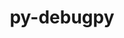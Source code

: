 ---
title: "py-debugpy"
layout: cache
categories: [package, develop]
meta: {"versions": ["1.6.6", "1.6.7"], "compilers": ["gcc@=11.1.0"], "oss": ["ubuntu20.04"], "platforms": ["linux"], "targets": ["ppc64le", "x86_64_v3"], "stacks": ["data-vis-sdk", "e4s", "e4s-power", "root"], "num_specs": 60, "num_specs_by_stack": {"e4s-power": 26, "root": 60, "e4s": 22, "data-vis-sdk": 12}}
spec_details: [{"hash": "pe6ptvs5yjfq5c4kzo5rkaeiehlgtrzs", "compiler": "gcc@=11.1.0", "versions": ["1.6.6"], "os": "ubuntu20.04", "platform": "linux", "target": "ppc64le", "variants": ["build_system=python_pip"], "stacks": ["e4s-power", "root"], "size": "-", "tarball": "https://binaries.spack.io/develop/build_cache/linux-ubuntu20.04-ppc64le/gcc-11.1.0/py-debugpy-1.6.6/linux-ubuntu20.04-ppc64le-gcc-11.1.0-py-debugpy-1.6.6-pe6ptvs5yjfq5c4kzo5rkaeiehlgtrzs.spack"}, {"hash": "2crcxldzg2x2behg7pjfwtb674vtxviy", "compiler": "gcc@=11.1.0", "versions": ["1.6.7"], "os": "ubuntu20.04", "platform": "linux", "target": "ppc64le", "variants": ["build_system=python_pip"], "stacks": ["e4s-power", "root"], "size": "-", "tarball": "https://binaries.spack.io/develop/build_cache/linux-ubuntu20.04-ppc64le/gcc-11.1.0/py-debugpy-1.6.7/linux-ubuntu20.04-ppc64le-gcc-11.1.0-py-debugpy-1.6.7-2crcxldzg2x2behg7pjfwtb674vtxviy.spack"}, {"hash": "n7bohfl4eg53xjgwmw7flhubjcxa5zs7", "compiler": "gcc@=11.1.0", "versions": ["1.6.7"], "os": "ubuntu20.04", "platform": "linux", "target": "ppc64le", "variants": ["build_system=python_pip"], "stacks": ["e4s-power", "root"], "size": "-", "tarball": "https://binaries.spack.io/develop/build_cache/linux-ubuntu20.04-ppc64le/gcc-11.1.0/py-debugpy-1.6.7/linux-ubuntu20.04-ppc64le-gcc-11.1.0-py-debugpy-1.6.7-n7bohfl4eg53xjgwmw7flhubjcxa5zs7.spack"}, {"hash": "2svhf6jy6abchndgcglogedrx6moohrk", "compiler": "gcc@=11.1.0", "versions": ["1.6.7"], "os": "ubuntu20.04", "platform": "linux", "target": "ppc64le", "variants": ["build_system=python_pip"], "stacks": ["e4s-power", "root"], "size": "-", "tarball": "https://binaries.spack.io/develop/build_cache/linux-ubuntu20.04-ppc64le/gcc-11.1.0/py-debugpy-1.6.7/linux-ubuntu20.04-ppc64le-gcc-11.1.0-py-debugpy-1.6.7-2svhf6jy6abchndgcglogedrx6moohrk.spack"}, {"hash": "z2wpfelng23ykkzkk4pytkwuifogng4t", "compiler": "gcc@=11.1.0", "versions": ["1.6.7"], "os": "ubuntu20.04", "platform": "linux", "target": "ppc64le", "variants": ["build_system=python_pip"], "stacks": ["e4s-power", "root"], "size": "-", "tarball": "https://binaries.spack.io/develop/build_cache/linux-ubuntu20.04-ppc64le/gcc-11.1.0/py-debugpy-1.6.7/linux-ubuntu20.04-ppc64le-gcc-11.1.0-py-debugpy-1.6.7-z2wpfelng23ykkzkk4pytkwuifogng4t.spack"}, {"hash": "erdqmgtcml3ymr7kkpqs2axikzhacms2", "compiler": "gcc@=11.1.0", "versions": ["1.6.6"], "os": "ubuntu20.04", "platform": "linux", "target": "ppc64le", "variants": ["build_system=python_pip"], "stacks": ["e4s-power", "root"], "size": "-", "tarball": "https://binaries.spack.io/develop/build_cache/linux-ubuntu20.04-ppc64le/gcc-11.1.0/py-debugpy-1.6.6/linux-ubuntu20.04-ppc64le-gcc-11.1.0-py-debugpy-1.6.6-erdqmgtcml3ymr7kkpqs2axikzhacms2.spack"}, {"hash": "sl3uxcealwbkmzr7dchya4mgqxvpiafc", "compiler": "gcc@=11.1.0", "versions": ["1.6.7"], "os": "ubuntu20.04", "platform": "linux", "target": "ppc64le", "variants": ["build_system=python_pip"], "stacks": ["e4s-power", "root"], "size": "-", "tarball": "https://binaries.spack.io/develop/build_cache/linux-ubuntu20.04-ppc64le/gcc-11.1.0/py-debugpy-1.6.7/linux-ubuntu20.04-ppc64le-gcc-11.1.0-py-debugpy-1.6.7-sl3uxcealwbkmzr7dchya4mgqxvpiafc.spack"}, {"hash": "mkkwt3mw5mxv3vxyctcn6hetse63bjsz", "compiler": "gcc@=11.1.0", "versions": ["1.6.7"], "os": "ubuntu20.04", "platform": "linux", "target": "ppc64le", "variants": ["build_system=python_pip"], "stacks": ["e4s-power", "root"], "size": "-", "tarball": "https://binaries.spack.io/develop/build_cache/linux-ubuntu20.04-ppc64le/gcc-11.1.0/py-debugpy-1.6.7/linux-ubuntu20.04-ppc64le-gcc-11.1.0-py-debugpy-1.6.7-mkkwt3mw5mxv3vxyctcn6hetse63bjsz.spack"}, {"hash": "t24tr4uiadymnwlum3mluenjyszkwqvv", "compiler": "gcc@=11.1.0", "versions": ["1.6.7"], "os": "ubuntu20.04", "platform": "linux", "target": "ppc64le", "variants": ["build_system=python_pip"], "stacks": ["e4s-power", "root"], "size": "-", "tarball": "https://binaries.spack.io/develop/build_cache/linux-ubuntu20.04-ppc64le/gcc-11.1.0/py-debugpy-1.6.7/linux-ubuntu20.04-ppc64le-gcc-11.1.0-py-debugpy-1.6.7-t24tr4uiadymnwlum3mluenjyszkwqvv.spack"}, {"hash": "77jtxebdb2z4c4kw7ida5hnqqjs4cyqc", "compiler": "gcc@=11.1.0", "versions": ["1.6.7"], "os": "ubuntu20.04", "platform": "linux", "target": "ppc64le", "variants": ["build_system=python_pip"], "stacks": ["e4s-power", "root"], "size": "-", "tarball": "https://binaries.spack.io/develop/build_cache/linux-ubuntu20.04-ppc64le/gcc-11.1.0/py-debugpy-1.6.7/linux-ubuntu20.04-ppc64le-gcc-11.1.0-py-debugpy-1.6.7-77jtxebdb2z4c4kw7ida5hnqqjs4cyqc.spack"}, {"hash": "gepki6tcsy7rk37ntfzdqyz773qcf2he", "compiler": "gcc@=11.1.0", "versions": ["1.6.6"], "os": "ubuntu20.04", "platform": "linux", "target": "ppc64le", "variants": ["build_system=python_pip"], "stacks": ["e4s-power", "root"], "size": "-", "tarball": "https://binaries.spack.io/develop/build_cache/linux-ubuntu20.04-ppc64le/gcc-11.1.0/py-debugpy-1.6.6/linux-ubuntu20.04-ppc64le-gcc-11.1.0-py-debugpy-1.6.6-gepki6tcsy7rk37ntfzdqyz773qcf2he.spack"}, {"hash": "2srmcnzmz46w3d7gumuukmhi5yperlgc", "compiler": "gcc@=11.1.0", "versions": ["1.6.7"], "os": "ubuntu20.04", "platform": "linux", "target": "ppc64le", "variants": ["build_system=python_pip"], "stacks": ["e4s-power", "root"], "size": "-", "tarball": "https://binaries.spack.io/develop/build_cache/linux-ubuntu20.04-ppc64le/gcc-11.1.0/py-debugpy-1.6.7/linux-ubuntu20.04-ppc64le-gcc-11.1.0-py-debugpy-1.6.7-2srmcnzmz46w3d7gumuukmhi5yperlgc.spack"}, {"hash": "cua6scvv5d76crs6hcgcxpdyzxq6y5up", "compiler": "gcc@=11.1.0", "versions": ["1.6.7"], "os": "ubuntu20.04", "platform": "linux", "target": "ppc64le", "variants": ["build_system=python_pip"], "stacks": ["e4s-power", "root"], "size": "-", "tarball": "https://binaries.spack.io/develop/build_cache/linux-ubuntu20.04-ppc64le/gcc-11.1.0/py-debugpy-1.6.7/linux-ubuntu20.04-ppc64le-gcc-11.1.0-py-debugpy-1.6.7-cua6scvv5d76crs6hcgcxpdyzxq6y5up.spack"}, {"hash": "qcsbwvweqmygdivijuat55dd3gavqwcq", "compiler": "gcc@=11.1.0", "versions": ["1.6.7"], "os": "ubuntu20.04", "platform": "linux", "target": "ppc64le", "variants": ["build_system=python_pip"], "stacks": ["e4s-power", "root"], "size": "-", "tarball": "https://binaries.spack.io/develop/build_cache/linux-ubuntu20.04-ppc64le/gcc-11.1.0/py-debugpy-1.6.7/linux-ubuntu20.04-ppc64le-gcc-11.1.0-py-debugpy-1.6.7-qcsbwvweqmygdivijuat55dd3gavqwcq.spack"}, {"hash": "vg6ylkrxuhebgvyx4h2etcprtuz77dmh", "compiler": "gcc@=11.1.0", "versions": ["1.6.7"], "os": "ubuntu20.04", "platform": "linux", "target": "ppc64le", "variants": ["build_system=python_pip"], "stacks": ["e4s-power", "root"], "size": "-", "tarball": "https://binaries.spack.io/develop/build_cache/linux-ubuntu20.04-ppc64le/gcc-11.1.0/py-debugpy-1.6.7/linux-ubuntu20.04-ppc64le-gcc-11.1.0-py-debugpy-1.6.7-vg6ylkrxuhebgvyx4h2etcprtuz77dmh.spack"}, {"hash": "ix4rrfmx6oe45mqw7t5c2om7pn3khj6n", "compiler": "gcc@=11.1.0", "versions": ["1.6.6"], "os": "ubuntu20.04", "platform": "linux", "target": "ppc64le", "variants": ["build_system=python_pip"], "stacks": ["e4s-power", "root"], "size": "-", "tarball": "https://binaries.spack.io/develop/build_cache/linux-ubuntu20.04-ppc64le/gcc-11.1.0/py-debugpy-1.6.6/linux-ubuntu20.04-ppc64le-gcc-11.1.0-py-debugpy-1.6.6-ix4rrfmx6oe45mqw7t5c2om7pn3khj6n.spack"}, {"hash": "k5ght2kbl7dh4wnwya7tposndkcbz4wl", "compiler": "gcc@=11.1.0", "versions": ["1.6.7"], "os": "ubuntu20.04", "platform": "linux", "target": "ppc64le", "variants": ["build_system=python_pip"], "stacks": ["e4s-power", "root"], "size": "-", "tarball": "https://binaries.spack.io/develop/build_cache/linux-ubuntu20.04-ppc64le/gcc-11.1.0/py-debugpy-1.6.7/linux-ubuntu20.04-ppc64le-gcc-11.1.0-py-debugpy-1.6.7-k5ght2kbl7dh4wnwya7tposndkcbz4wl.spack"}, {"hash": "dimziqcbgg6ylwuplqztkbcihxshyaej", "compiler": "gcc@=11.1.0", "versions": ["1.6.7"], "os": "ubuntu20.04", "platform": "linux", "target": "ppc64le", "variants": ["build_system=python_pip"], "stacks": ["e4s-power", "root"], "size": "-", "tarball": "https://binaries.spack.io/develop/build_cache/linux-ubuntu20.04-ppc64le/gcc-11.1.0/py-debugpy-1.6.7/linux-ubuntu20.04-ppc64le-gcc-11.1.0-py-debugpy-1.6.7-dimziqcbgg6ylwuplqztkbcihxshyaej.spack"}, {"hash": "zvyrashfbumw7cubcdystfbnv6uq6ji3", "compiler": "gcc@=11.1.0", "versions": ["1.6.7"], "os": "ubuntu20.04", "platform": "linux", "target": "ppc64le", "variants": ["build_system=python_pip"], "stacks": ["e4s-power", "root"], "size": "-", "tarball": "https://binaries.spack.io/develop/build_cache/linux-ubuntu20.04-ppc64le/gcc-11.1.0/py-debugpy-1.6.7/linux-ubuntu20.04-ppc64le-gcc-11.1.0-py-debugpy-1.6.7-zvyrashfbumw7cubcdystfbnv6uq6ji3.spack"}, {"hash": "7pqkdnf6mqch63ws627ii3k7mktttdbz", "compiler": "gcc@=11.1.0", "versions": ["1.6.6"], "os": "ubuntu20.04", "platform": "linux", "target": "ppc64le", "variants": ["build_system=python_pip"], "stacks": ["e4s-power", "root"], "size": "-", "tarball": "https://binaries.spack.io/develop/build_cache/linux-ubuntu20.04-ppc64le/gcc-11.1.0/py-debugpy-1.6.6/linux-ubuntu20.04-ppc64le-gcc-11.1.0-py-debugpy-1.6.6-7pqkdnf6mqch63ws627ii3k7mktttdbz.spack"}, {"hash": "rl3otvl36qxgnq4sor646pjl6e6qb4ha", "compiler": "gcc@=11.1.0", "versions": ["1.6.7"], "os": "ubuntu20.04", "platform": "linux", "target": "ppc64le", "variants": ["build_system=python_pip"], "stacks": ["e4s-power", "root"], "size": "-", "tarball": "https://binaries.spack.io/develop/build_cache/linux-ubuntu20.04-ppc64le/gcc-11.1.0/py-debugpy-1.6.7/linux-ubuntu20.04-ppc64le-gcc-11.1.0-py-debugpy-1.6.7-rl3otvl36qxgnq4sor646pjl6e6qb4ha.spack"}, {"hash": "ulxzgxssa27shmhghqzvukngkoc2a3il", "compiler": "gcc@=11.1.0", "versions": ["1.6.7"], "os": "ubuntu20.04", "platform": "linux", "target": "ppc64le", "variants": ["build_system=python_pip"], "stacks": ["e4s-power", "root"], "size": "-", "tarball": "https://binaries.spack.io/develop/build_cache/linux-ubuntu20.04-ppc64le/gcc-11.1.0/py-debugpy-1.6.7/linux-ubuntu20.04-ppc64le-gcc-11.1.0-py-debugpy-1.6.7-ulxzgxssa27shmhghqzvukngkoc2a3il.spack"}, {"hash": "hoogapeqptzcyoq4az4bz6jizhutiu7a", "compiler": "gcc@=11.1.0", "versions": ["1.6.7"], "os": "ubuntu20.04", "platform": "linux", "target": "ppc64le", "variants": ["build_system=python_pip"], "stacks": ["e4s-power", "root"], "size": "-", "tarball": "https://binaries.spack.io/develop/build_cache/linux-ubuntu20.04-ppc64le/gcc-11.1.0/py-debugpy-1.6.7/linux-ubuntu20.04-ppc64le-gcc-11.1.0-py-debugpy-1.6.7-hoogapeqptzcyoq4az4bz6jizhutiu7a.spack"}, {"hash": "drgf6epnwlbuq2daifcvofw2gcajec4a", "compiler": "gcc@=11.1.0", "versions": ["1.6.7"], "os": "ubuntu20.04", "platform": "linux", "target": "ppc64le", "variants": ["build_system=python_pip"], "stacks": ["e4s-power", "root"], "size": "-", "tarball": "https://binaries.spack.io/develop/build_cache/linux-ubuntu20.04-ppc64le/gcc-11.1.0/py-debugpy-1.6.7/linux-ubuntu20.04-ppc64le-gcc-11.1.0-py-debugpy-1.6.7-drgf6epnwlbuq2daifcvofw2gcajec4a.spack"}, {"hash": "wjcv5xm72fwxsxfvnxvntnxhuywp6ddw", "compiler": "gcc@=11.1.0", "versions": ["1.6.7"], "os": "ubuntu20.04", "platform": "linux", "target": "ppc64le", "variants": ["build_system=python_pip"], "stacks": ["e4s-power", "root"], "size": "-", "tarball": "https://binaries.spack.io/develop/build_cache/linux-ubuntu20.04-ppc64le/gcc-11.1.0/py-debugpy-1.6.7/linux-ubuntu20.04-ppc64le-gcc-11.1.0-py-debugpy-1.6.7-wjcv5xm72fwxsxfvnxvntnxhuywp6ddw.spack"}, {"hash": "z7uytdlbizdg4q23srdf27sn3f7iew3v", "compiler": "gcc@=11.1.0", "versions": ["1.6.7"], "os": "ubuntu20.04", "platform": "linux", "target": "ppc64le", "variants": ["build_system=python_pip"], "stacks": ["e4s-power", "root"], "size": "-", "tarball": "https://binaries.spack.io/develop/build_cache/linux-ubuntu20.04-ppc64le/gcc-11.1.0/py-debugpy-1.6.7/linux-ubuntu20.04-ppc64le-gcc-11.1.0-py-debugpy-1.6.7-z7uytdlbizdg4q23srdf27sn3f7iew3v.spack"}, {"hash": "3qbwbq3ouvorssylnjb4ct3ngloahons", "compiler": "gcc@=11.1.0", "versions": ["1.6.6"], "os": "ubuntu20.04", "platform": "linux", "target": "x86_64_v3", "variants": ["build_system=python_pip"], "stacks": ["root", "e4s"], "size": "-", "tarball": "https://binaries.spack.io/develop/build_cache/linux-ubuntu20.04-x86_64_v3/gcc-11.1.0/py-debugpy-1.6.6/linux-ubuntu20.04-x86_64_v3-gcc-11.1.0-py-debugpy-1.6.6-3qbwbq3ouvorssylnjb4ct3ngloahons.spack"}, {"hash": "bolyxbngcu5e4hmjbztdyqeer7fmuic4", "compiler": "gcc@=11.1.0", "versions": ["1.6.7"], "os": "ubuntu20.04", "platform": "linux", "target": "x86_64_v3", "variants": ["build_system=python_pip"], "stacks": ["root", "e4s"], "size": "-", "tarball": "https://binaries.spack.io/develop/build_cache/linux-ubuntu20.04-x86_64_v3/gcc-11.1.0/py-debugpy-1.6.7/linux-ubuntu20.04-x86_64_v3-gcc-11.1.0-py-debugpy-1.6.7-bolyxbngcu5e4hmjbztdyqeer7fmuic4.spack"}, {"hash": "mpywh7fti6l2oy7ladwszlvoyd3im6ip", "compiler": "gcc@=11.1.0", "versions": ["1.6.7"], "os": "ubuntu20.04", "platform": "linux", "target": "x86_64_v3", "variants": ["build_system=python_pip"], "stacks": ["root", "data-vis-sdk"], "size": "-", "tarball": "https://binaries.spack.io/develop/build_cache/linux-ubuntu20.04-x86_64_v3/gcc-11.1.0/py-debugpy-1.6.7/linux-ubuntu20.04-x86_64_v3-gcc-11.1.0-py-debugpy-1.6.7-mpywh7fti6l2oy7ladwszlvoyd3im6ip.spack"}, {"hash": "jqbg2jxzbcfvwsveqqhvwdcn3henxtir", "compiler": "gcc@=11.1.0", "versions": ["1.6.6"], "os": "ubuntu20.04", "platform": "linux", "target": "x86_64_v3", "variants": ["build_system=python_pip"], "stacks": ["root", "data-vis-sdk"], "size": "-", "tarball": "https://binaries.spack.io/develop/build_cache/linux-ubuntu20.04-x86_64_v3/gcc-11.1.0/py-debugpy-1.6.6/linux-ubuntu20.04-x86_64_v3-gcc-11.1.0-py-debugpy-1.6.6-jqbg2jxzbcfvwsveqqhvwdcn3henxtir.spack"}, {"hash": "as73aimovcq56w7tqqgvutaclrnutltv", "compiler": "gcc@=11.1.0", "versions": ["1.6.6"], "os": "ubuntu20.04", "platform": "linux", "target": "x86_64_v3", "variants": ["build_system=python_pip"], "stacks": ["root", "data-vis-sdk"], "size": "-", "tarball": "https://binaries.spack.io/develop/build_cache/linux-ubuntu20.04-x86_64_v3/gcc-11.1.0/py-debugpy-1.6.6/linux-ubuntu20.04-x86_64_v3-gcc-11.1.0-py-debugpy-1.6.6-as73aimovcq56w7tqqgvutaclrnutltv.spack"}, {"hash": "546pttiutewlgcdsqxviswejlthupjkp", "compiler": "gcc@=11.1.0", "versions": ["1.6.7"], "os": "ubuntu20.04", "platform": "linux", "target": "x86_64_v3", "variants": ["build_system=python_pip"], "stacks": ["root", "data-vis-sdk"], "size": "-", "tarball": "https://binaries.spack.io/develop/build_cache/linux-ubuntu20.04-x86_64_v3/gcc-11.1.0/py-debugpy-1.6.7/linux-ubuntu20.04-x86_64_v3-gcc-11.1.0-py-debugpy-1.6.7-546pttiutewlgcdsqxviswejlthupjkp.spack"}, {"hash": "sv7xpa662ip3m26gakuli22twpvimjkh", "compiler": "gcc@=11.1.0", "versions": ["1.6.7"], "os": "ubuntu20.04", "platform": "linux", "target": "x86_64_v3", "variants": ["build_system=python_pip"], "stacks": ["root", "data-vis-sdk"], "size": "-", "tarball": "https://binaries.spack.io/develop/build_cache/linux-ubuntu20.04-x86_64_v3/gcc-11.1.0/py-debugpy-1.6.7/linux-ubuntu20.04-x86_64_v3-gcc-11.1.0-py-debugpy-1.6.7-sv7xpa662ip3m26gakuli22twpvimjkh.spack"}, {"hash": "orearmvltxyjeuvrs5pdcbc3onubarua", "compiler": "gcc@=11.1.0", "versions": ["1.6.7"], "os": "ubuntu20.04", "platform": "linux", "target": "x86_64_v3", "variants": ["build_system=python_pip"], "stacks": ["root", "data-vis-sdk"], "size": "-", "tarball": "https://binaries.spack.io/develop/build_cache/linux-ubuntu20.04-x86_64_v3/gcc-11.1.0/py-debugpy-1.6.7/linux-ubuntu20.04-x86_64_v3-gcc-11.1.0-py-debugpy-1.6.7-orearmvltxyjeuvrs5pdcbc3onubarua.spack"}, {"hash": "ylr2setcgcrilq4xn2iboyc2ommk4xms", "compiler": "gcc@=11.1.0", "versions": ["1.6.7"], "os": "ubuntu20.04", "platform": "linux", "target": "x86_64_v3", "variants": ["build_system=python_pip"], "stacks": ["root", "data-vis-sdk"], "size": "-", "tarball": "https://binaries.spack.io/develop/build_cache/linux-ubuntu20.04-x86_64_v3/gcc-11.1.0/py-debugpy-1.6.7/linux-ubuntu20.04-x86_64_v3-gcc-11.1.0-py-debugpy-1.6.7-ylr2setcgcrilq4xn2iboyc2ommk4xms.spack"}, {"hash": "rriptzwmnl7gbvafzjtwrme73i342jvn", "compiler": "gcc@=11.1.0", "versions": ["1.6.6"], "os": "ubuntu20.04", "platform": "linux", "target": "x86_64_v3", "variants": ["build_system=python_pip"], "stacks": ["root", "data-vis-sdk"], "size": "-", "tarball": "https://binaries.spack.io/develop/build_cache/linux-ubuntu20.04-x86_64_v3/gcc-11.1.0/py-debugpy-1.6.6/linux-ubuntu20.04-x86_64_v3-gcc-11.1.0-py-debugpy-1.6.6-rriptzwmnl7gbvafzjtwrme73i342jvn.spack"}, {"hash": "f4elmygivyhzz4qj5htpzwvwz2vs4mu2", "compiler": "gcc@=11.1.0", "versions": ["1.6.7"], "os": "ubuntu20.04", "platform": "linux", "target": "x86_64_v3", "variants": ["build_system=python_pip"], "stacks": ["root", "e4s"], "size": "-", "tarball": "https://binaries.spack.io/develop/build_cache/linux-ubuntu20.04-x86_64_v3/gcc-11.1.0/py-debugpy-1.6.7/linux-ubuntu20.04-x86_64_v3-gcc-11.1.0-py-debugpy-1.6.7-f4elmygivyhzz4qj5htpzwvwz2vs4mu2.spack"}, {"hash": "pr7vq3cx5fr7e6mee2jipcgxjyif74m5", "compiler": "gcc@=11.1.0", "versions": ["1.6.6"], "os": "ubuntu20.04", "platform": "linux", "target": "x86_64_v3", "variants": ["build_system=python_pip"], "stacks": ["root", "data-vis-sdk"], "size": "-", "tarball": "https://binaries.spack.io/develop/build_cache/linux-ubuntu20.04-x86_64_v3/gcc-11.1.0/py-debugpy-1.6.6/linux-ubuntu20.04-x86_64_v3-gcc-11.1.0-py-debugpy-1.6.6-pr7vq3cx5fr7e6mee2jipcgxjyif74m5.spack"}, {"hash": "b66yxvqsfmha3v7os5ou6pi2z2ldqlxf", "compiler": "gcc@=11.1.0", "versions": ["1.6.6"], "os": "ubuntu20.04", "platform": "linux", "target": "x86_64_v3", "variants": ["build_system=python_pip"], "stacks": ["root", "data-vis-sdk"], "size": "-", "tarball": "https://binaries.spack.io/develop/build_cache/linux-ubuntu20.04-x86_64_v3/gcc-11.1.0/py-debugpy-1.6.6/linux-ubuntu20.04-x86_64_v3-gcc-11.1.0-py-debugpy-1.6.6-b66yxvqsfmha3v7os5ou6pi2z2ldqlxf.spack"}, {"hash": "jkmjupla5mvjjte2bxotcg4i42j2dwhw", "compiler": "gcc@=11.1.0", "versions": ["1.6.7"], "os": "ubuntu20.04", "platform": "linux", "target": "x86_64_v3", "variants": ["build_system=python_pip"], "stacks": ["root", "e4s"], "size": "-", "tarball": "https://binaries.spack.io/develop/build_cache/linux-ubuntu20.04-x86_64_v3/gcc-11.1.0/py-debugpy-1.6.7/linux-ubuntu20.04-x86_64_v3-gcc-11.1.0-py-debugpy-1.6.7-jkmjupla5mvjjte2bxotcg4i42j2dwhw.spack"}, {"hash": "qrr6iqydnvpqo5tkxqkouvsjxpnf2dfe", "compiler": "gcc@=11.1.0", "versions": ["1.6.7"], "os": "ubuntu20.04", "platform": "linux", "target": "x86_64_v3", "variants": ["build_system=python_pip"], "stacks": ["root", "data-vis-sdk"], "size": "-", "tarball": "https://binaries.spack.io/develop/build_cache/linux-ubuntu20.04-x86_64_v3/gcc-11.1.0/py-debugpy-1.6.7/linux-ubuntu20.04-x86_64_v3-gcc-11.1.0-py-debugpy-1.6.7-qrr6iqydnvpqo5tkxqkouvsjxpnf2dfe.spack"}, {"hash": "sqh7kyb5cdjxtyap5xkcakbj7oyttjf4", "compiler": "gcc@=11.1.0", "versions": ["1.6.6"], "os": "ubuntu20.04", "platform": "linux", "target": "x86_64_v3", "variants": ["build_system=python_pip"], "stacks": ["root", "data-vis-sdk"], "size": "-", "tarball": "https://binaries.spack.io/develop/build_cache/linux-ubuntu20.04-x86_64_v3/gcc-11.1.0/py-debugpy-1.6.6/linux-ubuntu20.04-x86_64_v3-gcc-11.1.0-py-debugpy-1.6.6-sqh7kyb5cdjxtyap5xkcakbj7oyttjf4.spack"}, {"hash": "2i6fhdba6juwt7cj35atwb2mmogjeooy", "compiler": "gcc@=11.1.0", "versions": ["1.6.6"], "os": "ubuntu20.04", "platform": "linux", "target": "x86_64_v3", "variants": ["build_system=python_pip"], "stacks": ["root", "e4s"], "size": "-", "tarball": "https://binaries.spack.io/develop/build_cache/linux-ubuntu20.04-x86_64_v3/gcc-11.1.0/py-debugpy-1.6.6/linux-ubuntu20.04-x86_64_v3-gcc-11.1.0-py-debugpy-1.6.6-2i6fhdba6juwt7cj35atwb2mmogjeooy.spack"}, {"hash": "56sj2lksx23i2gbd6tpsaasnapx6ucnl", "compiler": "gcc@=11.1.0", "versions": ["1.6.7"], "os": "ubuntu20.04", "platform": "linux", "target": "x86_64_v3", "variants": ["build_system=python_pip"], "stacks": ["root", "e4s"], "size": "-", "tarball": "https://binaries.spack.io/develop/build_cache/linux-ubuntu20.04-x86_64_v3/gcc-11.1.0/py-debugpy-1.6.7/linux-ubuntu20.04-x86_64_v3-gcc-11.1.0-py-debugpy-1.6.7-56sj2lksx23i2gbd6tpsaasnapx6ucnl.spack"}, {"hash": "sckyajktjo4tll7lroid27sq3dueci7l", "compiler": "gcc@=11.1.0", "versions": ["1.6.7"], "os": "ubuntu20.04", "platform": "linux", "target": "x86_64_v3", "variants": ["build_system=python_pip"], "stacks": ["root", "e4s"], "size": "-", "tarball": "https://binaries.spack.io/develop/build_cache/linux-ubuntu20.04-x86_64_v3/gcc-11.1.0/py-debugpy-1.6.7/linux-ubuntu20.04-x86_64_v3-gcc-11.1.0-py-debugpy-1.6.7-sckyajktjo4tll7lroid27sq3dueci7l.spack"}, {"hash": "ykdu4kprpi2iq3elals6poqx6uwezxga", "compiler": "gcc@=11.1.0", "versions": ["1.6.7"], "os": "ubuntu20.04", "platform": "linux", "target": "x86_64_v3", "variants": ["build_system=python_pip"], "stacks": ["root", "e4s"], "size": "-", "tarball": "https://binaries.spack.io/develop/build_cache/linux-ubuntu20.04-x86_64_v3/gcc-11.1.0/py-debugpy-1.6.7/linux-ubuntu20.04-x86_64_v3-gcc-11.1.0-py-debugpy-1.6.7-ykdu4kprpi2iq3elals6poqx6uwezxga.spack"}, {"hash": "g5o4ejrq3qyzvbeyvn2hxlfwbailb5f2", "compiler": "gcc@=11.1.0", "versions": ["1.6.6"], "os": "ubuntu20.04", "platform": "linux", "target": "x86_64_v3", "variants": ["build_system=python_pip"], "stacks": ["root", "e4s"], "size": "-", "tarball": "https://binaries.spack.io/develop/build_cache/linux-ubuntu20.04-x86_64_v3/gcc-11.1.0/py-debugpy-1.6.6/linux-ubuntu20.04-x86_64_v3-gcc-11.1.0-py-debugpy-1.6.6-g5o4ejrq3qyzvbeyvn2hxlfwbailb5f2.spack"}, {"hash": "jnrej7mxbhsjfiavh227tuav2wcpzjam", "compiler": "gcc@=11.1.0", "versions": ["1.6.6"], "os": "ubuntu20.04", "platform": "linux", "target": "x86_64_v3", "variants": ["build_system=python_pip"], "stacks": ["root", "e4s"], "size": "-", "tarball": "https://binaries.spack.io/develop/build_cache/linux-ubuntu20.04-x86_64_v3/gcc-11.1.0/py-debugpy-1.6.6/linux-ubuntu20.04-x86_64_v3-gcc-11.1.0-py-debugpy-1.6.6-jnrej7mxbhsjfiavh227tuav2wcpzjam.spack"}, {"hash": "vz5hiysnh5kkddejnkyskyizxmbzsflv", "compiler": "gcc@=11.1.0", "versions": ["1.6.7"], "os": "ubuntu20.04", "platform": "linux", "target": "x86_64_v3", "variants": ["build_system=python_pip"], "stacks": ["root", "e4s"], "size": "-", "tarball": "https://binaries.spack.io/develop/build_cache/linux-ubuntu20.04-x86_64_v3/gcc-11.1.0/py-debugpy-1.6.7/linux-ubuntu20.04-x86_64_v3-gcc-11.1.0-py-debugpy-1.6.7-vz5hiysnh5kkddejnkyskyizxmbzsflv.spack"}, {"hash": "hbznhe7kgfqp2szcfqam7n5oycp2dn7z", "compiler": "gcc@=11.1.0", "versions": ["1.6.7"], "os": "ubuntu20.04", "platform": "linux", "target": "x86_64_v3", "variants": ["build_system=python_pip"], "stacks": ["root", "e4s"], "size": "-", "tarball": "https://binaries.spack.io/develop/build_cache/linux-ubuntu20.04-x86_64_v3/gcc-11.1.0/py-debugpy-1.6.7/linux-ubuntu20.04-x86_64_v3-gcc-11.1.0-py-debugpy-1.6.7-hbznhe7kgfqp2szcfqam7n5oycp2dn7z.spack"}, {"hash": "p6go5j6ljtiogcwawnhlemwprghdmvta", "compiler": "gcc@=11.1.0", "versions": ["1.6.7"], "os": "ubuntu20.04", "platform": "linux", "target": "x86_64_v3", "variants": ["build_system=python_pip"], "stacks": ["root", "e4s"], "size": "-", "tarball": "https://binaries.spack.io/develop/build_cache/linux-ubuntu20.04-x86_64_v3/gcc-11.1.0/py-debugpy-1.6.7/linux-ubuntu20.04-x86_64_v3-gcc-11.1.0-py-debugpy-1.6.7-p6go5j6ljtiogcwawnhlemwprghdmvta.spack"}, {"hash": "4tpt3gdoejtgi2fukn53pchh6qfwhc5e", "compiler": "gcc@=11.1.0", "versions": ["1.6.7"], "os": "ubuntu20.04", "platform": "linux", "target": "x86_64_v3", "variants": ["build_system=python_pip"], "stacks": ["root", "e4s"], "size": "-", "tarball": "https://binaries.spack.io/develop/build_cache/linux-ubuntu20.04-x86_64_v3/gcc-11.1.0/py-debugpy-1.6.7/linux-ubuntu20.04-x86_64_v3-gcc-11.1.0-py-debugpy-1.6.7-4tpt3gdoejtgi2fukn53pchh6qfwhc5e.spack"}, {"hash": "sand3ib6fvytbrknawensmyz7kxtiuec", "compiler": "gcc@=11.1.0", "versions": ["1.6.7"], "os": "ubuntu20.04", "platform": "linux", "target": "x86_64_v3", "variants": ["build_system=python_pip"], "stacks": ["root", "e4s"], "size": "-", "tarball": "https://binaries.spack.io/develop/build_cache/linux-ubuntu20.04-x86_64_v3/gcc-11.1.0/py-debugpy-1.6.7/linux-ubuntu20.04-x86_64_v3-gcc-11.1.0-py-debugpy-1.6.7-sand3ib6fvytbrknawensmyz7kxtiuec.spack"}, {"hash": "ay5tyjwklw2y34pbwxzdkzdubk2q4odk", "compiler": "gcc@=11.1.0", "versions": ["1.6.7"], "os": "ubuntu20.04", "platform": "linux", "target": "x86_64_v3", "variants": ["build_system=python_pip"], "stacks": ["root", "e4s"], "size": "-", "tarball": "https://binaries.spack.io/develop/build_cache/linux-ubuntu20.04-x86_64_v3/gcc-11.1.0/py-debugpy-1.6.7/linux-ubuntu20.04-x86_64_v3-gcc-11.1.0-py-debugpy-1.6.7-ay5tyjwklw2y34pbwxzdkzdubk2q4odk.spack"}, {"hash": "qtk3mqtyl7rbnx576pjqsuk5zrtrp35m", "compiler": "gcc@=11.1.0", "versions": ["1.6.7"], "os": "ubuntu20.04", "platform": "linux", "target": "x86_64_v3", "variants": ["build_system=python_pip"], "stacks": ["root", "e4s"], "size": "-", "tarball": "https://binaries.spack.io/develop/build_cache/linux-ubuntu20.04-x86_64_v3/gcc-11.1.0/py-debugpy-1.6.7/linux-ubuntu20.04-x86_64_v3-gcc-11.1.0-py-debugpy-1.6.7-qtk3mqtyl7rbnx576pjqsuk5zrtrp35m.spack"}, {"hash": "s5q3osj4trtku3yd3as6ubqwjscbjm6e", "compiler": "gcc@=11.1.0", "versions": ["1.6.6"], "os": "ubuntu20.04", "platform": "linux", "target": "x86_64_v3", "variants": ["build_system=python_pip"], "stacks": ["root", "e4s"], "size": "-", "tarball": "https://binaries.spack.io/develop/build_cache/linux-ubuntu20.04-x86_64_v3/gcc-11.1.0/py-debugpy-1.6.6/linux-ubuntu20.04-x86_64_v3-gcc-11.1.0-py-debugpy-1.6.6-s5q3osj4trtku3yd3as6ubqwjscbjm6e.spack"}, {"hash": "j6oh4jk4qo3qkzvgcnq6bn7wt2f2wswh", "compiler": "gcc@=11.1.0", "versions": ["1.6.7"], "os": "ubuntu20.04", "platform": "linux", "target": "x86_64_v3", "variants": ["build_system=python_pip"], "stacks": ["root", "e4s"], "size": "-", "tarball": "https://binaries.spack.io/develop/build_cache/linux-ubuntu20.04-x86_64_v3/gcc-11.1.0/py-debugpy-1.6.7/linux-ubuntu20.04-x86_64_v3-gcc-11.1.0-py-debugpy-1.6.7-j6oh4jk4qo3qkzvgcnq6bn7wt2f2wswh.spack"}, {"hash": "d3hqyapiek6gu5xc5uw2evy2gohdo5ov", "compiler": "gcc@=11.1.0", "versions": ["1.6.7"], "os": "ubuntu20.04", "platform": "linux", "target": "x86_64_v3", "variants": ["build_system=python_pip"], "stacks": ["root", "e4s"], "size": "-", "tarball": "https://binaries.spack.io/develop/build_cache/linux-ubuntu20.04-x86_64_v3/gcc-11.1.0/py-debugpy-1.6.7/linux-ubuntu20.04-x86_64_v3-gcc-11.1.0-py-debugpy-1.6.7-d3hqyapiek6gu5xc5uw2evy2gohdo5ov.spack"}, {"hash": "g6phdjjo7ge6zgdyu7spnh2y7h5rrsa5", "compiler": "gcc@=11.1.0", "versions": ["1.6.7"], "os": "ubuntu20.04", "platform": "linux", "target": "x86_64_v3", "variants": ["build_system=python_pip"], "stacks": ["root", "e4s"], "size": "-", "tarball": "https://binaries.spack.io/develop/build_cache/linux-ubuntu20.04-x86_64_v3/gcc-11.1.0/py-debugpy-1.6.7/linux-ubuntu20.04-x86_64_v3-gcc-11.1.0-py-debugpy-1.6.7-g6phdjjo7ge6zgdyu7spnh2y7h5rrsa5.spack"}, {"hash": "tsfftoxn4dmkxrjdmdlns7k32vevjhnh", "compiler": "gcc@=11.1.0", "versions": ["1.6.7"], "os": "ubuntu20.04", "platform": "linux", "target": "x86_64_v3", "variants": ["build_system=python_pip"], "stacks": ["root", "e4s"], "size": "-", "tarball": "https://binaries.spack.io/develop/build_cache/linux-ubuntu20.04-x86_64_v3/gcc-11.1.0/py-debugpy-1.6.7/linux-ubuntu20.04-x86_64_v3-gcc-11.1.0-py-debugpy-1.6.7-tsfftoxn4dmkxrjdmdlns7k32vevjhnh.spack"}]
---